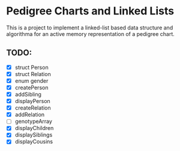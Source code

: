 # Pedigree Charts and Linked Lists

This is a project to implement a linked-list based data structure and algorithma for an active memory representation of a pedigree chart. 

## TODO:
  -  [x] struct Person
  -  [x] struct Relation
  -  [x] enum gender
  -  [x] createPerson
  -  [x] addSibling
  -  [x] displayPerson
  -  [x] createRelation
  -  [x] addRelation
  -  [ ] genotypeArray
  -  [x] displayChildren
  -  [x] displaySiblings
  -  [x] displayCousins

